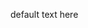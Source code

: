 <p id='content'></p>
<p id='textarea'>default text here</p>
<p id='target'></p>

<script src="https://raw.githack.com/brwhale/KataScript/main/jssrc/kscript.js" />
<script> 
function readLine(a) {
	var buffer = _malloc(str.length + 1);
	stringToUTF8(str, buffer, str.length + 1);
	_readLine(buffer);
	_free(buffer);
}
</script>
